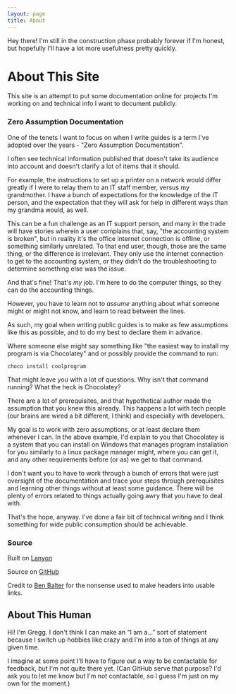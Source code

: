 ```yaml
---
layout: page
title: About
---
```


<p class="message">
  Hey there! I'm still in the construction phase probably forever if I'm honest, but hopefully I'll have a lot more usefulness pretty quickly. 
</p>

# About This Site

This site is an attempt to put some documentation online for projects I'm working on and technical info I want to document publicly. 

### Zero Assumption Documentation

One of the tenets I want to focus on when I write guides is a term I've adopted over the years - "Zero Assumption Documentation". 

I often see technical information published that doesn't take its audience into account and doesn't clarify a lot of items that it should. 

For example, the instructions to set up a printer on a network would differ greatly if I were to relay them to an IT staff member, versus my grandmother. I have a bunch of expectations for the knowledge of the IT person, and the expectation that they will ask for help in different ways than my grandma would, as well. 

This can be a fun challenge as an IT support person, and many in the trade will have stories wherein a user complains that, say, "the accounting system is broken", but in reality it's the office internet connection is offline, or something similarly unrelated. To that end user, though, those are the same thing, or the difference is irrelevant. They only use the internet connection to get to the accounting system, or they didn't do the troubleshooting to determine something else was the issue. 

And that's fine! That's _my_ job. I'm here to do the computer things, so they can do the accounting things. 

However, you have to learn not to _assume_ anything about what someone might or might not know, and learn to read between the lines. 

As such, my goal when writing public guides is to make as few assumptions like this as possible, and to do my best to declare them in advance. 

Where someone else might say something like "the easiest way to install my program is via Chocolatey" and or possibly provide the command to run:

`choco install coolprogram`

That might leave you with a lot of questions. Why isn't that command running? What the heck is Chocolatey? 

There are a lot of prerequisites, and that hypothetical author made the assumption that you knew this already. This happens a lot with tech people (our brains are wired a bit different, I think) and especially with developers.

My goal is to work with zero assumptions, or at least declare them whenever I can. In the above example, I'd explain to you that Chocolatey is a system that you can install on Windows that manages program installation for you similarly to a linux package manager might, where you can get it, and any other requirements before (or as) we get to that command. 

I don't want you to have to work through a bunch of errors that were just oversight of the documentation and trace your steps through prerequisites and learning other things without at least some guidance. There will be plenty of errors related to things actually going awry that you have to deal with. 

That's the hope, anyway. I've done a fair bit of technical writing and I think something for wide public consumption should be achievable. 

### Source

Built on [Lanyon](http://lanyon.getpoole.com)

Source on [GitHub](https://github.com/greggorievich?tab=repositories)

Credit to [Ben Balter](https://ben.balter.com/2014/03/13/pages-anchor-links/) for the nonsense used to make headers into usable links. 

## About This Human

Hi! I'm Gregg. I don't think I can make an "I am a..." sort of statement because I switch up hobbies like crazy and I'm into a ton of things at any given time. 

I imagine at some point I'll have to figure out a way to be contactable for feedback, but I'm not quite there yet. (Can GitHub serve that purpose? I'd ask you to let me know but I'm not contactable, so I guess I'm just on my own for the moment.)